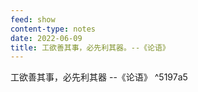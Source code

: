 ```yaml
---
feed: show
content-type: notes
date: 2022-06-09
title: 工欲善其事，必先利其器。--《论语》
---
```


工欲善其事，必先利其器 --《论语》 ^5197a5
